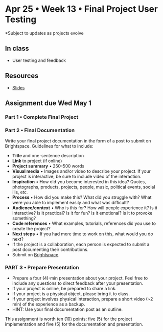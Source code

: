 # Apr 25 • Week 13 • Final Project User Testing

*Subject to updates as projects evolve

## In class

- User testing and feedback

## Resources

- [Slides](https://drive.google.com/drive/folders/1qIvZPNF94dAizOjOpymky5bexo8bdELj?usp=drive_link)

## Assignment due Wed May 1

### Part 1 • Complete Final Project

### Part 2 • Final Documentation

Write your final project documentation in the form of a post to submit on
Brightspace. Guidelines for what to include:

- **Title** and one-sentence description
- **Link** to project (if online)
- **Project summary** • 250-500 words
- **Visual media** • Images and/or video to describe your project. If your
  project is interactive, be sure to include video of the interaction.
- **Inspiration** • How did you become interested in this idea? Quotes,
  photographs, products, projects, people, music, political events, social ills,
  etc.
- **Process** • How did you make this? What did you struggle with? What
  were you able to implement easily and what was difficult?
- **Audience/context** • Who is this for? How will people experience it? Is it
  interactive? Is it practical? Is it for fun? Is it emotional? Is it to provoke
  something?
- **Code references** • What examples, tutorials, references did you use to
  create the project?
- **Next steps** • If you had more time to work on this, what would you do next?
- If the project is a collaboration, each person is expected to submit a post
  documenting their contributions.
- Submit on [Brightspace](https://brightspace.nyu.edu/d2l/home/344680).

### PART 3 • Prepare Presentation

- Prepare a four (4)-min presentation about your project. Feel free to include
  any questions to direct feedback after your presentation.  
- If your project is online, be prepared to share a link.
- If your project is a physical object, please bring it to class.
- If your project involves physical interaction, prepare a short video (~2 min)
  of the experience as a backup.
- HINT: Use your final documentation post as an outline.

This assignment is worth ten (10) points: five (5) for the project
implementation and five (5) for the documentation and presentation.
